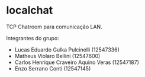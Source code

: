 # localchat
TCP Chatroom para comunicação LAN.

Integrantes do grupo:
- Lucas Eduardo Gulka Pulcinelli (12547336)
- Matheus Violaro Bellini (12547600)
- Carlos Henrique Craveiro Aquino Veras (12547187)
- Enzo Serrano Conti (12547145)
